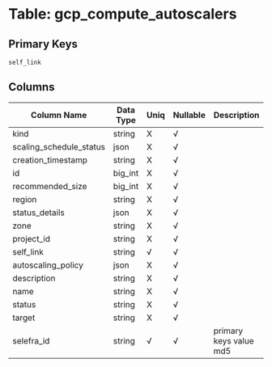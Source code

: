 # Table: gcp_compute_autoscalers

## Primary Keys 

```
self_link
```


## Columns 

|  Column Name   |  Data Type  | Uniq | Nullable | Description | 
|  ----  | ----  | ----  | ----  | ---- | 
| kind | string | X | √ |  | 
| scaling_schedule_status | json | X | √ |  | 
| creation_timestamp | string | X | √ |  | 
| id | big_int | X | √ |  | 
| recommended_size | big_int | X | √ |  | 
| region | string | X | √ |  | 
| status_details | json | X | √ |  | 
| zone | string | X | √ |  | 
| project_id | string | X | √ |  | 
| self_link | string | √ | √ |  | 
| autoscaling_policy | json | X | √ |  | 
| description | string | X | √ |  | 
| name | string | X | √ |  | 
| status | string | X | √ |  | 
| target | string | X | √ |  | 
| selefra_id | string | √ | √ | primary keys value md5 | 


